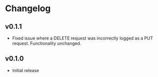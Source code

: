 # Changelog

## v0.1.1

- Fixed issue where a DELETE request was incorrectly logged as a PUT request. Functionality unchanged.

## v0.1.0

- Initial release
